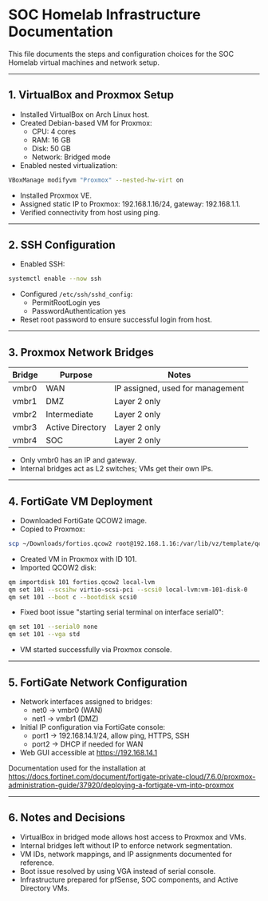 # SOC Homelab Infrastructure Documentation

This file documents the steps and configuration choices for the SOC Homelab virtual machines and network setup.

---

## 1. VirtualBox and Proxmox Setup

- Installed VirtualBox on Arch Linux host.
- Created Debian-based VM for Proxmox:
  - CPU: 4 cores
  - RAM: 16 GB
  - Disk: 50 GB
  - Network: Bridged mode
- Enabled nested virtualization:
```bash
VBoxManage modifyvm "Proxmox" --nested-hw-virt on
```
- Installed Proxmox VE.
- Assigned static IP to Proxmox: 192.168.1.16/24, gateway: 192.168.1.1.
- Verified connectivity from host using ping.

---

## 2. SSH Configuration

- Enabled SSH:
```bash
systemctl enable --now ssh
```
- Configured `/etc/ssh/sshd_config`:
  - PermitRootLogin yes
  - PasswordAuthentication yes
- Reset root password to ensure successful login from host.

---

## 3. Proxmox Network Bridges

| Bridge | Purpose           | Notes                       |
|--------|-----------------|-----------------------------|
| vmbr0  | WAN             | IP assigned, used for management |
| vmbr1  | DMZ             | Layer 2 only               |
| vmbr2  | Intermediate    | Layer 2 only               |
| vmbr3  | Active Directory| Layer 2 only               |
| vmbr4  | SOC             | Layer 2 only               |

- Only vmbr0 has an IP and gateway.
- Internal bridges act as L2 switches; VMs get their own IPs.

---

## 4. FortiGate VM Deployment

- Downloaded FortiGate QCOW2 image.
- Copied to Proxmox:
```bash
scp ~/Downloads/fortios.qcow2 root@192.168.1.16:/var/lib/vz/template/qcow2/
```
- Created VM in Proxmox with ID 101.
- Imported QCOW2 disk:
```bash
qm importdisk 101 fortios.qcow2 local-lvm
qm set 101 --scsihw virtio-scsi-pci --scsi0 local-lvm:vm-101-disk-0
qm set 101 --boot c --bootdisk scsi0
```
- Fixed boot issue "starting serial terminal on interface serial0":
```bash
qm set 101 --serial0 none
qm set 101 --vga std
```
- VM started successfully via Proxmox console.

---

## 5. FortiGate Network Configuration

- Network interfaces assigned to bridges:
  - net0 → vmbr0 (WAN)
  - net1 → vmbr1 (DMZ)
- Initial IP configuration via FortiGate console:
  - port1 → 192.168.14.1/24, allow ping, HTTPS, SSH
  - port2 → DHCP if needed for WAN
- Web GUI accessible at https://192.168.14.1

Documentation used for the installation at https://docs.fortinet.com/document/fortigate-private-cloud/7.6.0/proxmox-administration-guide/37920/deploying-a-fortigate-vm-into-proxmox


---

## 6. Notes and Decisions

- VirtualBox in bridged mode allows host access to Proxmox and VMs.
- Internal bridges left without IP to enforce network segmentation.
- VM IDs, network mappings, and IP assignments documented for reference.
- Boot issue resolved by using VGA instead of serial console.
- Infrastructure prepared for pfSense, SOC components, and Active Directory VMs.
